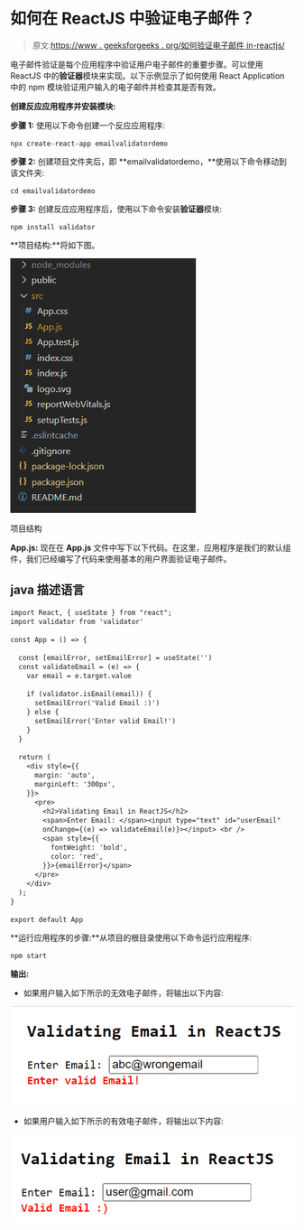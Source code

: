 # 如何在 ReactJS 中验证电子邮件？

> 原文:[https://www . geeksforgeeks . org/如何验证电子邮件 in-reactjs/](https://www.geeksforgeeks.org/how-to-validate-an-email-in-reactjs/)

电子邮件验证是每个应用程序中验证用户电子邮件的重要步骤。可以使用 ReactJS 中的**验证器**模块来实现。以下示例显示了如何使用 React Application 中的 npm 模块验证用户输入的电子邮件并检查其是否有效。

**创建反应应用程序并安装模块:**

**步骤 1:** 使用以下命令创建一个反应应用程序:

```
npx create-react-app emailvalidatordemo
```

**步骤 2:** 创建项目文件夹后，即 **emailvalidatordemo，**使用以下命令移动到该文件夹:

```
cd emailvalidatordemo
```

**步骤 3:** 创建反应应用程序后，使用以下命令安装**验证器**模块:

```
npm install validator
```

**项目结构:**将如下图。

![](img/f04ae0d8b722a9fff0bd9bd138b29c23.png)

项目结构

**App.js:** 现在在 **App.js** 文件中写下以下代码。在这里，应用程序是我们的默认组件，我们已经编写了代码来使用基本的用户界面验证电子邮件。

## java 描述语言

```
import React, { useState } from "react";
import validator from 'validator'

const App = () => {

  const [emailError, setEmailError] = useState('')
  const validateEmail = (e) => {
    var email = e.target.value

    if (validator.isEmail(email)) {
      setEmailError('Valid Email :)')
    } else {
      setEmailError('Enter valid Email!')
    }
  }

  return (
    <div style={{
      margin: 'auto',
      marginLeft: '300px',
    }}>
      <pre>
        <h2>Validating Email in ReactJS</h2>
        <span>Enter Email: </span><input type="text" id="userEmail" 
        onChange={(e) => validateEmail(e)}></input> <br />
        <span style={{
          fontWeight: 'bold',
          color: 'red',
        }}>{emailError}</span>
      </pre>
    </div>
  );
}

export default App
```

**运行应用程序的步骤:**从项目的根目录使用以下命令运行应用程序:

```
npm start
```

**输出:**

*   如果用户输入如下所示的无效电子邮件，将输出以下内容:

![](img/1ccddffb5d498deb8782361d07769f8b.png)

*   如果用户输入如下所示的有效电子邮件，将输出以下内容:

![](img/de982aaa1df7f7befc1a0088cd17662a.png)